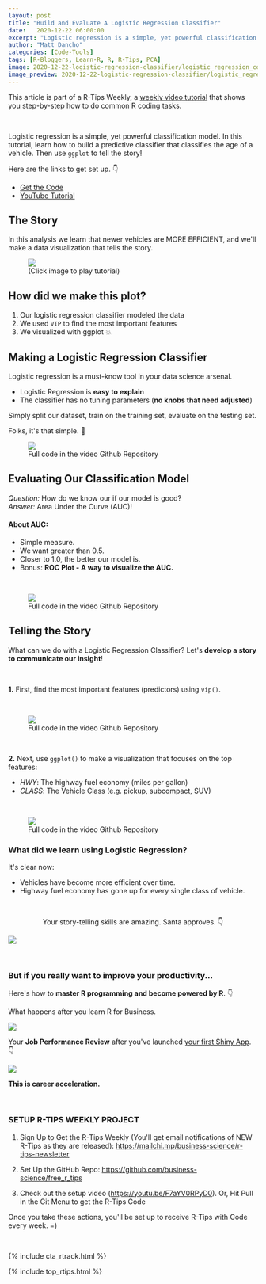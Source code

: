 ```yaml
---
layout: post
title: "Build and Evaluate A Logistic Regression Classifier"
date:   2020-12-22 06:00:00
excerpt: "Logistic regression is a simple, yet powerful classification model. In this  tutorial, learn how to build a predictive classifier that classifies the age of a vehicle."
author: "Matt Dancho"
categories: [Code-Tools]
tags: [R-Bloggers, Learn-R, R, R-Tips, PCA]
image: 2020-12-22-logistic-regression-classifier/logistic_regression_cover.jpg
image_preview: 2020-12-22-logistic-regression-classifier/logistic_regression_cover.jpg
---
```




This article is part of a R-Tips Weekly, a [weekly video tutorial](https://mailchi.mp/business-science/r-tips-newsletter) that shows you step-by-step how to do common R coding tasks.

<br/>

Logistic regression is a simple, yet powerful classification model. In this  tutorial, learn how to build a predictive classifier that classifies the age of a vehicle. Then use `ggplot` to tell the story! 

Here are the links to get set up. 👇

- [Get the Code](https://mailchi.mp/business-science/r-tips-newsletter)
- [YouTube Tutorial](https://youtu.be/Qi-sVE0SWFc)


## The Story

In this analysis we learn that newer vehicles are MORE EFFICIENT, and we'll make a data visualization that tells the story.

<figure class="text-center">
  <a href="https://youtu.be/Qi-sVE0SWFc"><img src="/assets/2020-12-22-logistic-regression-classifier/video_thumb.jpg" border="0" /></a>
  <figcaption>(Click image to play tutorial)</figcaption>
</figure>


## How did we make this plot?

1. Our logistic regression classifier modeled the data
2. We used `VIP` to find the most important features
3. We visualized with ggplot 💥



## Making a Logistic Regression Classifier

Logistic regression is a must-know tool in your data science arsenal. 

- Logistic Regression is **easy to explain**
- The classifier has no tuning parameters (**no knobs that need adjusted**)

Simply split our dataset, train on the training set, evaluate on the testing set.

Folks, it's that simple. 👏

<figure class="text-center">
  <img src="/assets/2020-12-22-logistic-regression-classifier/split_train_predict.jpg" border="0" />
  <figcaption>Full code in the video Github Repository</figcaption>
</figure>



## Evaluating Our Classification Model

_Question:_ How do we know our if our model is good? <br>
_Answer:_ Area Under the Curve (AUC)!

#### About AUC:

- Simple measure.
- We want greater than 0.5.
- Closer to 1.0, the better our model is. 
- Bonus: **ROC Plot - A way to visualize the AUC.**

<br>

<figure class="text-center">
  <img src="/assets/2020-12-22-logistic-regression-classifier/auc_plot.jpg" border="0" />
  <figcaption>Full code in the video Github Repository</figcaption>
</figure>



## Telling the Story

What can we do with a Logistic Regression Classifier? Let's **develop a story to communicate our insight**!

<br>

**1.** First, find the most important features (predictors) using `vip()`.

<br>

<figure class="text-center">
  <img src="/assets/2020-12-22-logistic-regression-classifier/feature_importance.jpg" border="0" />
  <figcaption>Full code in the video Github Repository</figcaption>
</figure>


<br>

**2.** Next, use `ggplot()` to make a visualization that focuses on the top features:
- _HWY_: The highway fuel economy (miles per gallon)
- _CLASS_: The Vehicle Class (e.g. pickup, subcompact, SUV) 

<br>

<figure class="text-center">
  <img src="/assets/2020-12-22-logistic-regression-classifier/logistic_regression_fuel_economy.jpg" border="0" />
  <figcaption>Full code in the video Github Repository</figcaption>
</figure>


### What did we learn using Logistic Regression?

It's clear now:
- Vehicles have become more efficient over time. 
- Highway fuel economy has gone up for every single class of vehicle. 
 


<br>

<center><p>Your story-telling skills are amazing. Santa approves. 👇</p></center>

![](/assets/2020-12-22-logistic-regression-classifier/santa.gif)



<br>

### But if you really want to improve your productivity... 

Here's how to **master R programming and become powered by R**.  👇
 
What happens after you learn R for Business. 

![](/assets/2020-12-22-logistic-regression-classifier/tree.gif)


Your **Job Performance Review** after you've launched [your first Shiny App](https://www.business-science.io/business/2020/08/05/build-data-science-app-3-months.html). 👇

![](/assets/2020-12-22-logistic-regression-classifier/applause.gif)


**This is career acceleration.**



<br>

### SETUP R-TIPS WEEKLY PROJECT

1. Sign Up to Get the R-Tips Weekly (You'll get email notifications of NEW R-Tips as they are released): https://mailchi.mp/business-science/r-tips-newsletter

2. Set Up the GitHub Repo: https://github.com/business-science/free_r_tips

3. Check out the setup video (https://youtu.be/F7aYV0RPyD0). Or, Hit Pull in the Git Menu to get the R-Tips Code

Once you take these actions, you'll be set up to receive R-Tips with Code every week. =)

<br>

{% include cta_rtrack.html %}

{% include top_rtips.html %}